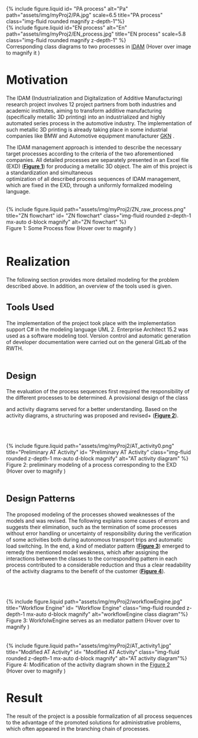 <div class="row justify-content-sm-center">
    <div class="img-magnifier-container col-sm-6 mt-3 mt-md-0">
        {% include figure.liquid id= "PA process" alt="Pa" path="assets/img/myProj2/PA.jpg" scale=6.5
        title="PA process" class="img-fluid rounded magnify z-depth-1"%}
    </div>
    <div class="col-sm-6 mt-3 mt-md-0 image-container img-magnifier-container justify-content-sm-center">
        {% include figure.liquid id="EN process" alt="En" path="assets/img/myProj2/EN_process.jpg" title="EN process" scale=5.8 
        class="img-fluid rounded magnify z-depth-1" %}
    </div>
</div>
<div class="caption">
     Corresponding class diagrams to two processes in <a href="https://dap-aachen.de/en/2022-06-22-idam-en">IDAM</a> (Hover over image to magnify it
    <tr>
      <td style="vertical-align: top; text-align: center" >
        <i class="fa-sharp fa-solid fa-magnifying-glass-plus iconmagnifyPlus" aria-hidden="true"></i>
      </td>
      <td class="building">)</td>
    </tr>
</div> 
<h1 style="font-size: 32px;">Motivation</h1>
The IDAM (Industrialization and Digitalization of Additive Manufacturing) research project involves 12 project partners from both industries
 and academic institutes, aiming to transform additive manufacturing (specifically metallic 3D printing) into an industrialized and highly automated series process
  in the automotive industry. The implementation of such metallic 3D printing is already taking place in some industrial companies like BMW and Automotive equipment manufacturer <a href="https://en.wikipedia.org/wiki/GKN">GKN</a> .

The IDAM management approach is intended to describe the necessary target processes according to the criteria of the two aforementioned companies. 
All detailed processes are separately presented in an Excel file (EXD) (**[Figure 1](#caption1)**) for producing a metallic 3D object. The aim of this project is a standardization and simultaneous  
optimization of all described process sequences of IDAM management, which are fixed in the EXD, through a uniformly formalized modeling language.
 
<br>
<div class="image-270dg-grid-caption-wrapper">
 <div class="row">
     <div class="col-sm mt-3 mt-md-0 img-magnifier-container" id="caption1">
         {% include figure.liquid path="assets/img/myProj2/ZN_raw_process.png" title="ZN flowchart" id= "ZN flowchart"
         class="img-fluid rounded z-depth-1 mx-auto d-block magnify" alt="ZN flowchart" %}
     </div>
 </div>
 <div class="caption">
     Figure 1: Some Process flow (Hover over to magnify
     <tr>
       <td style="vertical-align: top; text-align: center" >
         <i class="fa-sharp fa-solid fa-magnifying-glass-plus iconmagnifyPlus" aria-hidden="true"></i>
       </td>
       <td class="building">)</td>
     </tr>
 </div>
</div>
<br>


<h1 style="font-size: 32px;">Realization</h1>
The following section provides more detailed modeling for the problem described above. In addition, an overview of the tools used is given.

<br>
<h2 style="font-size: 24px;">Tools Used</h2>
The implementation of the project took place with the implementation support C# in the modeling language UML 2.
 Enterprise Architect 15.2 was used as a software modeling tool. Version control and automatic generation of developer documentation were
  carried out on the general GitLab of the RWTH.
<br>
<br>
<h2 style="font-size: 24px;">Design</h2>

The evaluation of the process sequences first required the responsibility of the different processes to be determined. A provisional design of the class

and activity diagrams served for a better understanding. Based on the activity diagrams, a structuring was proposed and revised+ (<a href="#caption2"><b>Figure 2</b></a>).

<br>
<br>
<br>
<div class="image-270dg-grid-caption-wrapper">
 <div class="row">
     <div class="col-sm mt-3 mt-md-0 img-magnifier-container" id="caption2">
         {% include figure.liquid path="assets/img/myProj2/AT_activity0.png" title="Preliminary AT Activity" id= "Preliminary AT Activity"
         class="img-fluid rounded z-depth-1 mx-auto d-block magnify" alt="AT activity diagram" %}
     </div>
 </div>
 <div class="caption">
     Figure 2: preliminary modeling of a process corresponding to the EXD <br> (Hover over to magnify
     <tr>
       <td style="vertical-align: top; text-align: center" >
         <i class="fa-sharp fa-solid fa-magnifying-glass-plus iconmagnifyPlus" aria-hidden="true"></i>
       </td>
       <td class="building">)</td>
     </tr>
 </div>
</div>

<br>
<h2 style="font-size: 24px;">Design Patterns</h2>

The proposed modeling of the processes showed weaknesses of the models and was revised. The following explains some causes of errors and
 suggests their elimination, such as the termination of some processes without error handling or uncertainty of responsibility during 
 the verification of some activities both during autonomous transport trips and automatic load switching. In the end, a kind of mediator 
 pattern (<a href="#caption3"><b>Figure 3</b></a>)  emerged to remedy the mentioned model weakness, which after assigning the interactions between the classes 
 to the corresponding pattern in each process contributed to a considerable reduction and thus a clear readability of the activity diagrams 
 to the benefit of the customer (<a href="#caption4"><b>Figure 4</b></a>).

<br>
<br>
<br>
<div class="image-270dg-grid-caption-wrapper">
 <div class="row">
     <div class="col-sm mt-3 mt-md-0 img-magnifier-container justify-content-sm-center">
         {% include figure.liquid path="assets/img/myProj2/workflowEngine.jpg" title="Workflow Engine" id= "Workflow Engine"
         class="img-fluid rounded z-depth-1 mx-auto d-block magnify" alt="workflowEngine class diagram"%}
     </div>
 </div>
 <div class="caption" id="caption3">
     Figure 3: WorkfolwEngine serves as an mediator pattern (Hover over to magnify
     <tr>
       <td style="vertical-align: top; text-align: center" >
         <i class="fa-sharp fa-solid fa-magnifying-glass-plus iconmagnifyPlus" aria-hidden="true"></i>
       </td>
       <td class="building">)</td>
     </tr>
 </div>
</div>

<br>
<br>
<div class="image-270dg-grid-caption-wrapper">
 <div class="row">
     <div class="col-sm mt-3 mt-md-0 img-magnifier-container justify-content-sm-center">
         {% include figure.liquid path="assets/img/myProj2/AT_activity1.jpg" title="Modified AT Activity" id= "Modified AT Activity"
         class="img-fluid rounded z-depth-1 mx-auto d-block magnify" alt="AT activity diagram"%}
     </div>
 </div>
 <div class="caption" id="caption4">
     Figure 4: Modification of the activity diagram shown in the <a href="#caption2">Figure 2</a><br> (Hover over to magnify
     <tr>
       <td style="vertical-align: top; text-align: center" >
         <i class="fa-sharp fa-solid fa-magnifying-glass-plus iconmagnifyPlus" aria-hidden="true"></i>
       </td>
       <td class="building">)</td>
     </tr>
 </div>
</div>
<h1 style="font-size: 32px;">Result</h1>
The result of the project is a possible formalization of all process sequences to the advantage of the promoted solutions for administrative 
problems, which often appeared in the branching chain of processes.
<div><br></div>





